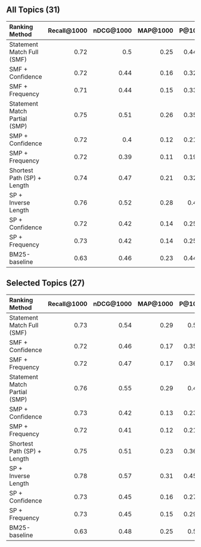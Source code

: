 ## All Topics (31)
                     
| Ranking Method                |   Recall@1000 |   nDCG@1000 |   MAP@1000 |   P@10 |   P@20 |   P@100 |
|:------------------------------|--------------:|------------:|-----------:|-------:|-------:|--------:|
| Statement Match Full (SMF)    |          0.72 |        0.5  |       0.25 |   0.44 |   0.39 |    0.22 |
| SMF + Confidence              |          0.72 |        0.44 |       0.16 |   0.32 |   0.27 |    0.17 |
| SMF + Frequency               |          0.71 |        0.44 |       0.15 |   0.33 |   0.27 |    0.16 |
| Statement Match Partial (SMP) |          0.75 |        0.51 |       0.26 |   0.35 |   0.34 |    0.23 |
| SMP + Confidence              |          0.72 |        0.4  |       0.12 |   0.21 |   0.21 |    0.14 |
| SMP + Frequency               |          0.72 |        0.39 |       0.11 |   0.19 |   0.19 |    0.12 |
| Shortest Path (SP) + Length   |          0.74 |        0.47 |       0.21 |   0.32 |   0.26 |    0.16 |
| SP + Inverse Length           |          0.76 |        0.52 |       0.28 |   0.4  |   0.37 |    0.22 |
| SP + Confidence               |          0.72 |        0.42 |       0.14 |   0.25 |   0.21 |    0.15 |
| SP + Frequency                |          0.73 |        0.42 |       0.14 |   0.25 |   0.23 |    0.14 |
| BM25-baseline                 |          0.63 |        0.46 |       0.23 |   0.44 |   0.39 |    0.2  |


## Selected Topics (27)
  
| Ranking Method                |   Recall@1000 |   nDCG@1000 |   MAP@1000 |   P@10 |   P@20 |   P@100 |
|:------------------------------|--------------:|------------:|-----------:|-------:|-------:|--------:|
| Statement Match Full (SMF)    |          0.73 |        0.54 |       0.29 |   0.5  |   0.44 |    0.24 |
| SMF + Confidence              |          0.72 |        0.46 |       0.17 |   0.35 |   0.3  |    0.19 |
| SMF + Frequency               |          0.72 |        0.47 |       0.17 |   0.36 |   0.3  |    0.18 |
| Statement Match Partial (SMP) |          0.76 |        0.55 |       0.29 |   0.4  |   0.39 |    0.26 |
| SMP + Confidence              |          0.73 |        0.42 |       0.13 |   0.23 |   0.23 |    0.16 |
| SMP + Frequency               |          0.72 |        0.41 |       0.12 |   0.21 |   0.21 |    0.14 |
| Shortest Path (SP) + Length   |          0.75 |        0.51 |       0.23 |   0.36 |   0.3  |    0.18 |
| SP + Inverse Length           |          0.78 |        0.57 |       0.31 |   0.45 |   0.41 |    0.25 |
| SP + Confidence               |          0.73 |        0.45 |       0.16 |   0.27 |   0.24 |    0.17 |
| SP + Frequency                |          0.73 |        0.45 |       0.15 |   0.29 |   0.25 |    0.15 |
| BM25-baseline                 |          0.63 |        0.48 |       0.25 |   0.5  |   0.44 |    0.23 |